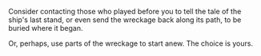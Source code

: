 Consider contacting those who played before you to tell the tale of the ship's last stand, or even send the wreckage back along its path, to be buried where it began.

Or, perhaps, use parts of the wreckage to start anew. The choice is yours.
